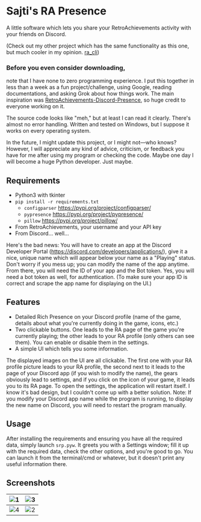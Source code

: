 # Sajti's RA Presence

A little software which lets you share your RetroAchievements activity with your friends on Discord.

(Check out my other project which has the same functionality as this one, but much cooler in my opinion. [ra_cli](https://github.com/sajtii/ra_cli))

### Before you even consider downloading,
note that I have none to zero programming experience. I put this together in less than a week as a fun project/challenge, using Google, reading documentations, and asking Grok about how things work. The main inspiration was [RetroAchievements-Discord-Presence](https://github.com/XtremePrime/RetroAchievements-Discord-Presence), so huge credit to everyone working on it.

The source code looks like "meh," but at least I can read it clearly. There's almost no error handling. Written and tested on Windows, but I suppose it works on every operating system.

In the future, I might update this project, or I might not—who knows? However, I will appreciate any kind of advice, criticism, or feedback you have for me after using my program or checking the code. Maybe one day I will become a huge Python developer. Just maybe.

## Requirements
- Python3 with tkinter
- ```pip install -r requirements.txt```
  	- `configparser` https://pypi.org/project/configparser/
  	- `pypresence` https://pypi.org/project/pypresence/
  	- `pillow` https://pypi.org/project/pillow/
- From RetroAchievements, your username and your API key
- From Discord... well...

Here's the bad news: You will have to create an app at the Discord Developer Portal (https://discord.com/developers/applications/), give it a nice, unique name which will appear below your name as a "Playing" status. Don't worry if you mess up; you can modify the name of the app anytime. From there, you will need the ID of your app and the Bot token. Yes, you will need a bot token as well, for authentication. (To make sure your app ID is correct and scrape the app name for displaying on the UI.)

## Features

- Detailed Rich Presence on your Discord profile (name of the game, details about what you're currently doing in the game, icons, etc.)
- Two clickable buttons. One leads to the RA page of the game you're currently playing; the other leads to your RA profile (only others can see them). You can enable or disable them in the settings.
- A simple UI which tells you some information.

The displayed images on the UI are all clickable. The first one with your RA profile picture leads to your RA profile, the second next to it leads to the page of your Discord app (if you wish to modify the name), the gears obviously lead to settings, and if you click on the icon of your game, it leads you to its RA page.
To open the settings, the application will restart itself. I know it's bad design, but I couldn't come up with a better solution.
Note: If you modify your Discord app name while the program is running, to display the new name on Discord, you will need to restart the program manually.

## Usage
After installing the requirements and ensuring you have all the required data, simply launch `srp.pyw`. It greets you with a Settings window; fill it up with the required data, check the other options, and you're good to go. You can launch it from the terminal/cmd or whatever, but it doesn't print any useful information there.

## Screenshots
![1](https://github.com/user-attachments/assets/c0d18b82-6d45-4a7c-b792-533d99b90884)|![3](https://github.com/user-attachments/assets/8db38086-67b4-40d2-9015-592739ee7f0d)
---|---
![4](https://github.com/user-attachments/assets/368415bc-1d08-4e29-b8dd-16a4c2b28517)|![2](https://github.com/user-attachments/assets/45910a42-07ab-452a-94e8-ef5f42352753)


